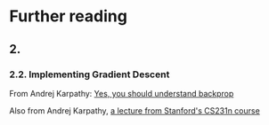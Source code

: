 # Further reading

## 2.

### 2.2. Implementing Gradient Descent

From Andrej Karpathy: [Yes, you should understand backprop](https://medium.com/@karpathy/yes-you-should-understand-backprop-e2f06eab496b#.vt3ax2kg9)

Also from Andrej Karpathy, [a lecture from Stanford's CS231n course](https://www.youtube.com/watch?v=59Hbtz7XgjM)
